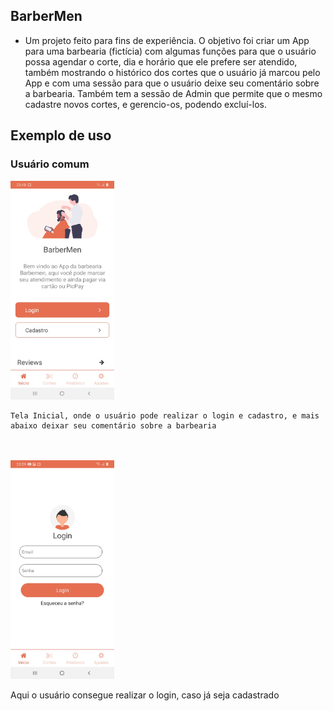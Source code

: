 ## BarberMen

  - Um projeto feito para fins de experiência. O objetivo foi criar um App para uma barbearia (fictícia) com algumas funções para que o usuário possa agendar o corte, dia e horário que ele prefere ser atendido, também mostrando o histórico dos cortes que o usuário já marcou pelo App e com uma sessão para que o usuário deixe seu comentário sobre a barbearia. Também tem a sessão de Admin que permite que o mesmo cadastre novos cortes, e gerencio-os, podendo excluí-los.
  
## Exemplo de uso

  ### Usuário comum
  
  
  <img src="src/assets/img/HomeScreen.jpeg" height="350px"/>
  <br>
  
    Tela Inicial, onde o usuário pode realizar o login e cadastro, e mais abaixo deixar seu comentário sobre a barbearia
  
   
   <br>
   <br>
   
   
  <img src="src/assets/img/Login.jpeg" height="350px"/>
  <br>
  
  Aqui o usuário consegue realizar o login, caso já seja cadastrado
 
  
  
